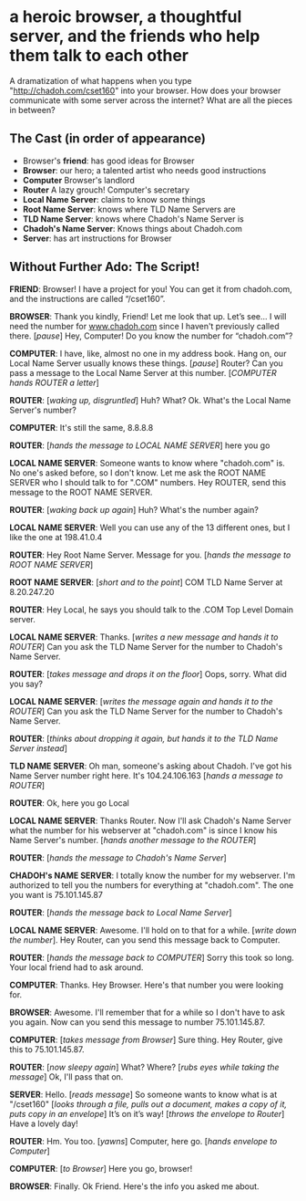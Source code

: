 a heroic browser, a thoughtful server, and the friends who help them talk to each other
=======================================================================================

A dramatization of what happens when you type "http://chadoh.com/cset160" into your browser. How does your browser communicate with some server across the internet? What are all the pieces in between?


The Cast (in order of appearance)
---------------------------------

* Browser's **friend**: has good ideas for Browser
* **Browser**: our hero; a talented artist who needs good instructions
* **Computer** Browser's landlord
* **Router** A lazy grouch! Computer's secretary
* **Local Name Server**: claims to know some things
* **Root Name Server**: knows where TLD Name Servers are
* **TLD Name Server**: knows where Chadoh's Name Server is
* **Chadoh's Name Server**: Knows things about Chadoh.com
* **Server**: has art instructions for Browser


Without Further Ado: The Script!
--------------------------------

**FRIEND**: Browser! I have a project for you! You can get it from chadoh.com, and the instructions are called “/cset160”.

**BROWSER**: Thank you kindly, Friend! Let me look that up. Let’s see... I will need the number for www.chadoh.com since I haven't previously called there.  [_pause_] Hey, Computer! Do you know the number for “chadoh.com”?

**COMPUTER**: I have, like, almost no one in my address book. Hang on, our Local Name Server usually knows these things. [_pause_] Router? Can you pass a message to the Local Name Server at this number. [_COMPUTER hands ROUTER a letter_]

**ROUTER**: [_waking up, disgruntled_] Huh? What? Ok. What's the Local Name Server's number?

**COMPUTER**: It's still the same, 8.8.8.8

**ROUTER**: [_hands the message to LOCAL NAME SERVER_] here you go

**LOCAL NAME SERVER**: Someone wants to know where "chadoh.com" is. No one's asked before, so I don't know. Let me ask the ROOT NAME SERVER who I should talk to for ".COM" numbers. Hey ROUTER, send this message to the ROOT NAME SERVER.

**ROUTER**: [_waking back up again_] Huh? What's the number again?

**LOCAL NAME SERVER**: Well you can use any of the 13 different ones, but I like the one at 198.41.0.4

**ROUTER**: Hey Root Name Server. Message for you. [_hands the message to ROOT NAME SERVER_]

**ROOT NAME SERVER**: [_short and to the point_] COM TLD Name Server at 8.20.247.20

**ROUTER**: Hey Local, he says you should talk to the .COM Top Level Domain server.

**LOCAL NAME SERVER**: Thanks. [_writes a new message and hands it to ROUTER_] Can you ask the TLD Name Server for the number to Chadoh's Name Server.

**ROUTER**: [_takes message and drops it on the floor_] Oops, sorry. What did you say?

**LOCAL NAME SERVER**: [_writes the message again and hands it to the ROUTER_] Can you ask the TLD Name Server for the number to Chadoh's Name Server.

**ROUTER**: [_thinks about dropping it again, but hands it to the TLD Name Server instead_]

**TLD NAME SERVER**: Oh man, someone's asking about Chadoh. I've got his Name Server number right here. It's 104.24.106.163 [_hands a message to ROUTER_]

**ROUTER**: Ok, here you go Local 

**LOCAL NAME SERVER**: Thanks Router. Now I'll ask Chadoh's Name Server what the number for his webserver at "chadoh.com" is since I know his Name Server's number. [_hands another message to the ROUTER_]

**ROUTER**: [_hands the message to Chadoh's Name Server_]

**CHADOH's NAME SERVER**: I totally know the number for my webserver. I'm authorized to tell you the numbers for everything at "chadoh.com". The one you want is 75.101.145.87

**ROUTER**: [_hands the message back to Local Name Server_]

**LOCAL NAME SERVER**: Awesome. I'll hold on to that for a while. [_write down the number_]. Hey Router, can you send this message back to Computer.

**ROUTER**: [_hands the message back to COMPUTER_] Sorry this took so long.  Your local friend had to ask around.

**COMPUTER**: Thanks. Hey Browser. Here's that number you were looking for.

**BROWSER**: Awesome. I'll remember that for a while so I don't have to ask you again. Now can you send this message to number 75.101.145.87.

**COMPUTER**: [_takes message from Browser_] Sure thing. Hey Router, give this to 75.101.145.87.

**ROUTER**: [_now sleepy again_] What? Where? [_rubs eyes while taking the message_] Ok, I'll pass that on.

**SERVER**: Hello. [_reads message_] So someone wants to know what is at "/cset160" [_looks through a file, pulls out a document, makes a copy of it, puts copy in an envelope_] It’s on it’s way! [_throws the envelope to Router_] Have a lovely day!

**ROUTER**: Hm. You too. [_yawns_] Computer, here go. [_hands envelope to Computer_]

**COMPUTER**: [_to Browser_] Here you go, browser!

**BROWSER**: Finally. Ok Friend. Here's the info you asked me about.
